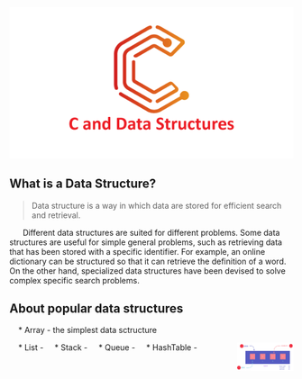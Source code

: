 <p align="center">
  <img src="https://github.com/StarKerrr/CCollections/blob/master/res/c-and-data-structures.png?raw=true" alt="CDS"/>
</p>

## What is a Data Structure?
> Data structure is a way in which data are stored for efficient search and retrieval.

&nbsp; &nbsp; &nbsp; Different data structures are suited for different problems. Some data structures are useful for simple general problems, such as retrieving data that has been stored with a specific identifier. For example, an online dictionary can be structured so that it can retrieve the definition of a word. On the other hand, specialized data structures have been devised to solve complex specific search problems.


## About popular data structures
> 
&nbsp; &nbsp; * Array - the simplest data sctructure 
<p align="right">
  <img src="https://github.com/StarKerrr/CCollections/blob/master/res/array-diargam.png?raw=true" alt="CDS" style="float: right; width: 100px; height: 50px">
</p>
&nbsp; &nbsp; * List - 
&nbsp; &nbsp; * Stack - 
&nbsp; &nbsp; * Queue -
&nbsp; &nbsp; * HashTable -
